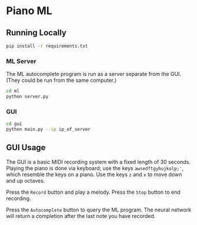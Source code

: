 # Piano ML

## Running Locally

```bash
pip install -r requirements.txt
```

### ML Server

The ML autocomplete program is run as a server separate from the GUI. (They could be run
from the same computer.)

```bash
cd ml
python server.py
```

### GUI

```bash
cd gui
python main.py --ip ip_of_server
```

## GUI Usage

The GUI is a basic MIDI recording system with a fixed length of 30 seconds.
Playing the piano is done via keyboard; use the keys `awsedftgyhujkolp;'`, which resemble
the keys on a piano. Use the keys `z` and `x` to move down and up octaves.

Press the `Record` button and play a melody. Press the `Stop` button to end recording.

Press the `Autocomplete` button to query the ML program. The neural network will return
a completion after the last note you have recorded.
